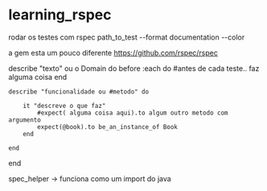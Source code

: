 # learning_rspec

rodar os testes com 
	rspec path_to_test --format documentation --color

a gem esta um pouco diferente
	https://github.com/rspec/rspec



describe "texto" ou o Domain do
	before :each do
		#antes de cada teste.. faz alguma coisa
	end

	describe "funcionalidade ou #metodo" do

		it "descreve o que faz"
			#expect( alguma coisa aqui).to algum outro metodo com argumento
			expect(@book).to be_an_instance_of Book
		end

	end
end


spec_helper -> funciona como um import do java